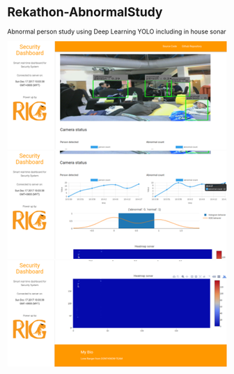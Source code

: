 # Rekathon-AbnormalStudy
Abnormal person study using Deep Learning YOLO including in house sonar

![alt text](output/reka1.png)
![alt text](output/reka2.png)
![alt text](output/reka3.png)
